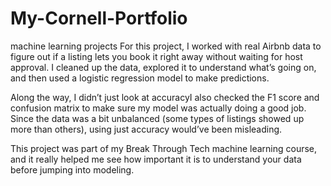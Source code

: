 # My-Cornell-Portfolio
machine learning projects
For this project, I worked with real Airbnb data to figure out if a listing lets you book it right away without waiting for host approval. I cleaned up the data, explored it to understand what’s going on, and then used a logistic regression model to make predictions.

Along the way, I didn’t just look at accuracyI also checked the F1 score and confusion matrix to make sure my model was actually doing a good job. Since the data was a bit unbalanced (some types of listings showed up more than others), using just accuracy would’ve been misleading.

This project was part of my Break Through Tech machine learning course, and it really helped me see how important it is to understand your data before jumping into modeling.
